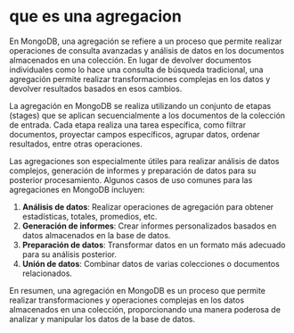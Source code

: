 # que es una agregacion

En MongoDB, una agregación se refiere a un proceso que permite realizar operaciones de consulta avanzadas y análisis de datos en los documentos almacenados en una colección. En lugar de devolver documentos individuales como lo hace una consulta de búsqueda tradicional, una agregación permite realizar transformaciones complejas en los datos y devolver resultados basados en esos cambios.

La agregación en MongoDB se realiza utilizando un conjunto de etapas (stages) que se aplican secuencialmente a los documentos de la colección de entrada. Cada etapa realiza una tarea específica, como filtrar documentos, proyectar campos específicos, agrupar datos, ordenar resultados, entre otras operaciones.

Las agregaciones son especialmente útiles para realizar análisis de datos complejos, generación de informes y preparación de datos para su posterior procesamiento. Algunos casos de uso comunes para las agregaciones en MongoDB incluyen:

1. **Análisis de datos**: Realizar operaciones de agregación para obtener estadísticas, totales, promedios, etc.
2. **Generación de informes**: Crear informes personalizados basados en datos almacenados en la base de datos.
3. **Preparación de datos**: Transformar datos en un formato más adecuado para su análisis posterior.
4. **Unión de datos**: Combinar datos de varias colecciones o documentos relacionados.

En resumen, una agregación en MongoDB es un proceso que permite realizar transformaciones y operaciones complejas en los datos almacenados en una colección, proporcionando una manera poderosa de analizar y manipular los datos de la base de datos.
